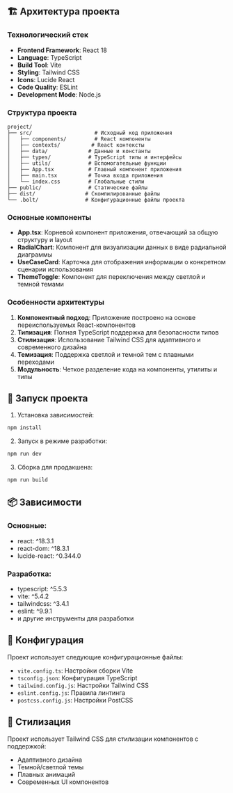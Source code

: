 ## 🏗 Архитектура проекта

### Технологический стек

- **Frontend Framework**: React 18
- **Language**: TypeScript
- **Build Tool**: Vite
- **Styling**: Tailwind CSS
- **Icons**: Lucide React
- **Code Quality**: ESLint
- **Development Mode**: Node.js

### Структура проекта

```
project/
├── src/                    # Исходный код приложения
│   ├── components/         # React компоненты
│   ├── contexts/          # React контексты
│   ├── data/             # Данные и константы
│   ├── types/            # TypeScript типы и интерфейсы
│   ├── utils/            # Вспомогательные функции
│   ├── App.tsx           # Главный компонент приложения
│   ├── main.tsx          # Точка входа приложения
│   └── index.css         # Глобальные стили
├── public/               # Статические файлы
├── dist/                # Скомпилированные файлы
└── .bolt/               # Конфигурационные файлы проекта
```

### Основные компоненты

- **App.tsx**: Корневой компонент приложения, отвечающий за общую структуру и layout
- **RadialChart**: Компонент для визуализации данных в виде радиальной диаграммы
- **UseCaseCard**: Карточка для отображения информации о конкретном сценарии использования
- **ThemeToggle**: Компонент для переключения между светлой и темной темами

### Особенности архитектуры

1. **Компонентный подход**: Приложение построено на основе переиспользуемых React-компонентов
2. **Типизация**: Полная TypeScript поддержка для безопасности типов
3. **Стилизация**: Использование Tailwind CSS для адаптивного и современного дизайна
4. **Темизация**: Поддержка светлой и темной тем с плавными переходами
5. **Модульность**: Четкое разделение кода на компоненты, утилиты и типы

## 🚀 Запуск проекта

1. Установка зависимостей:
```bash
npm install
```

2. Запуск в режиме разработки:
```bash
npm run dev
```

3. Сборка для продакшена:
```bash
npm run build
```

## 📦 Зависимости

### Основные:
- react: ^18.3.1
- react-dom: ^18.3.1
- lucide-react: ^0.344.0

### Разработка:
- typescript: ^5.5.3
- vite: ^5.4.2
- tailwindcss: ^3.4.1
- eslint: ^9.9.1
- и другие инструменты для разработки

## 🔧 Конфигурация

Проект использует следующие конфигурационные файлы:
- `vite.config.ts`: Настройки сборки Vite
- `tsconfig.json`: Конфигурация TypeScript
- `tailwind.config.js`: Настройки Tailwind CSS
- `eslint.config.js`: Правила линтинга
- `postcss.config.js`: Настройки PostCSS

## 🎨 Стилизация

Проект использует Tailwind CSS для стилизации компонентов с поддержкой:
- Адаптивного дизайна
- Темной/светлой темы
- Плавных анимаций
- Современных UI компонентов 